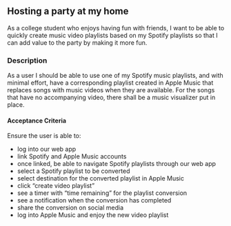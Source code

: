 
## Hosting a party at my home
As a college student who enjoys having fun with friends, I want to be able to quickly create music video playlists based on my Spotify playlists so that I can add value to the party by making it more fun.

### Description
As a user I should be able to use one of my Spotify music playlists, and with minimal effort, have a corresponding playlist created in Apple Music that replaces songs with music videos when they are available.  For the songs that have no accompanying video, there shall be a music visualizer put in place. 

#### Acceptance Criteria
Ensure the user is able to:
- log into our web app
- link Spotify and Apple Music accounts
- once linked, be able to navigate Spotify playlists through our web app
- select a Spotify playlist to be converted
- select destination for the converted playlist in Apple Music 
- click “create video playlist”
- see a timer with “time remaining” for the playlist conversion
- see a notification when the conversion has completed
- share the conversion on social media
- log into Apple Music and enjoy the new video playlist



